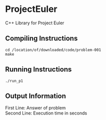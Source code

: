 # ProjectEuler
C++ Library for Project Euler  

## Compiling Instructions
```
cd /location/of/downloaded/code/problem-001
make
```

## Running Instructions
```
./run_p1
```

## Output Information
First Line: Answer of problem  
Second Line: Execution time in seconds  